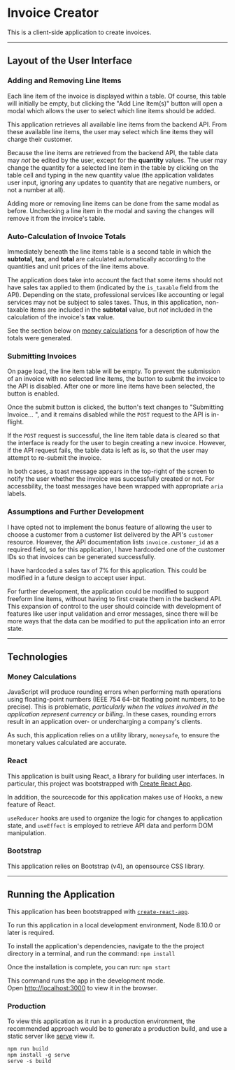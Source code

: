 # Invoice Creator

This is a client-side application to create invoices.

---

## Layout of the User Interface

### Adding and Removing Line Items

Each line item of the invoice is displayed within a table. Of course, this table will initially be empty, but clicking the "Add Line Item(s)" button will open a modal which allows the user to select which line items should be added.

This application retrieves all available line items from the backend API. From these available line items, the user may select which line items they will charge their customer.

Because the line items are retrieved from the backend API, the table data may _not_ be edited by the user, except for the **quantity** values. The user may change the quantity for a selected line item in the table by clicking on the table cell and typing in the new quantity value (the application validates user input, ignoring any updates to quantity that are negative numbers, or not a number at all).

Adding more or removing line items can be done from the same modal as before. Unchecking a line item in the modal and saving the changes will remove it from the invoice's table.

### Auto-Calculation of Invoice Totals

Immediately beneath the line items table is a second table in which the **subtotal**, **tax**, and **total** are calculated automatically according to the quantities and unit prices of the line items above.

The application does take into account the fact that some items should not have sales tax applied to them (indicated by the `is_taxable` field from the API). Depending on the state, professional services like accounting or legal services may not be subject to sales taxes. Thus, in this application, non-taxable items are included in the **subtotal** value, but _not_ included in the calculation of the invoice's **tax** value.

See the section below on [money calculations](#money-calculations) for a description of how the totals were generated.

### Submitting Invoices

On page load, the line item table will be empty. To prevent the submission of an invoice with no selected line items, the button to submit the invoice to the API is disabled. After one or more line items have been selected, the button is enabled.

Once the submit button is clicked, the button's text changes to "Submitting Invoice... ", and it remains disabled while the `POST` request to the API is in-flight.

If the `POST` request is successful, the line item table data is cleared so that the interface is ready for the user to begin creating a new invoice. However, if the API request fails, the table data is left as is, so that the user may attempt to re-submit the invoice.

In both cases, a toast message appears in the top-right of the screen to notify the user whether the invoice was successfully created or not. For accessbility, the toast messages have been wrapped with appropriate `aria` labels.

### Assumptions and Further Development

I have opted not to implement the bonus feature of allowing the user to choose a customer from a customer list delivered by the API's `customer` resource. However, the API documentation lists `invoice.customer_id` as a required field, so for this application, I have hardcoded one of the customer IDs so that invoices can be generated successfully.

I have hardcoded a sales tax of 7% for this application. This could be modified in a future design to accept user input.

For further development, the application could be modified to support freeform line items, without having to first create them in the backend API. This expansion of control to the user should coincide with development of features like user input validation and error messages, since there will be more ways that the data can be modified to put the application into an error state.

---

## Technologies

### Money Calculations

JavaScript will produce rounding errors when performing math operations using floating-point numbers (IEEE 754 64-bit floating point numbers, to be precise). This is problematic, _particularly when the values involved in the application represent currency or billing_. In these cases, rounding errors result in an application over- or undercharging a company's clients.

As such, this application relies on a utility library, `moneysafe`, to ensure the monetary values calculated are accurate.

### React

This application is built using React, a library for building user interfaces. In particular, this project was bootstrapped with [Create React App](https://github.com/facebook/create-react-app).

In addition, the sourcecode for this application makes use of Hooks, a new feature of React.

`useReducer` hooks are used to organize the logic for changes to application state, and `useEffect` is employed to retrieve API data and perform DOM manipulation.

### Bootstrap

This application relies on Bootstrap (v4), an opensource CSS library.

---

## Running the Application

This application has been bootstrapped with [`create-react-app`](https://facebook.github.io/create-react-app/).

To run this application in a local development environment, Node 8.10.0 or later is required.

To install the application's dependencies, navigate to the the project directory in a terminal, and run the command: `npm install`

Once the installation is complete, you can run: `npm start`

This command runs the app in the development mode.<br>
Open [http://localhost:3000](http://localhost:3000) to view it in the browser.

### Production

To view this application as it run in a production environment, the recommended approach would be to generate a production build, and use a static server like [serve](https://github.com/zeit/serve) view it.

```
npm run build
npm install -g serve
serve -s build
```

